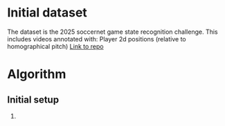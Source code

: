 

# Initial dataset

The dataset is the 2025 soccernet game state recognition challenge. This includes videos annotated with: Player 2d positions (relative to homographical pitch)
[Link to repo](https://github.com/SoccerNet/sn-gamestate)


# Algorithm

## Initial setup
1. 

